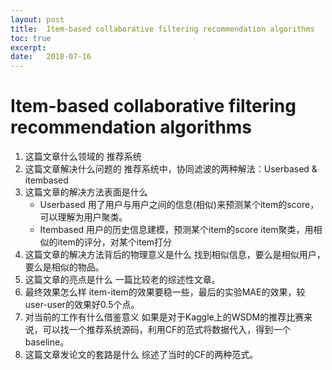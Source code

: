 ```yaml
---
layout: post
title:  Item-based collaborative filtering recommendation algorithms
toc: true 
excerpt: 
date:   2018-07-16
---
```

# Item-based collaborative filtering recommendation algorithms

1. 这篇文章什么领域的
   推荐系统
2. 这篇文章解决什么问题的
   推荐系统中，协同滤波的两种解法：Userbased & itembased
3. 这篇文章的解决方法表面是什么
   - Userbased
     用了用户与用户之间的信息(相似)来预测某个item的score，可以理解为用户聚类。
   - Itembased
     用户的历史信息建模，预测某个item的score
     item聚类，用相似的item的评分，对某个item打分
4. 这篇文章的解决方法背后的物理意义是什么
   找到相似信息，要么是相似用户，要么是相似的物品。
5. 这篇文章的亮点是什么
   一篇比较老的综述性文章。
6. 最终效果怎么样
    item-item的效果要稳一些，最后的实验MAE的效果，较user-user的效果好0.5个点。
7. 对当前的工作有什么借鉴意义
    如果是对于Kaggle上的WSDM的推荐比赛来说，可以找一个推荐系统源码，利用CF的范式将数据代入，得到一个baseline。
8. 这篇文章发论文的套路是什么
    综述了当时的CF的两种范式。
